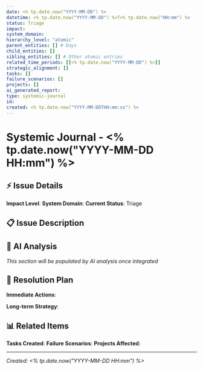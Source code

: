 ```yaml
---
date: <% tp.date.now("YYYY-MM-DD") %>
datetime: <% tp.date.now("YYYY-MM-DD") %>T<% tp.date.now("HH:mm") %>
status: Triage
impact: 
system_domain: 
hierarchy_level: "atomic"
parent_entities: [] # Days
child_entities: []
sibling_entities: [] # Other atomic entries
related_time_periods: [[<% tp.date.now("YYYY-MM-DD") %>]]
strategic_alignment: []
tasks: []
failure_scenarios: []
projects: []
ai_generated_report: 
type: systemic-journal
id: 
created: <% tp.date.now("YYYY-MM-DDTHH:mm:ss") %>
---
```


# Systemic Journal - <% tp.date.now("YYYY-MM-DD HH:mm") %>

## ⚡ Issue Details

**Impact Level**: 
**System Domain**: 
**Current Status**: Triage

## 📋 Issue Description

## 🤖 AI Analysis

*This section will be populated by AI analysis once integrated*

## 🎯 Resolution Plan

**Immediate Actions**: 

**Long-term Strategy**: 

## 📊 Related Items

**Tasks Created**: 
**Failure Scenarios**: 
**Projects Affected**: 

---

*Created: <% tp.date.now("YYYY-MM-DD HH:mm") %>*
